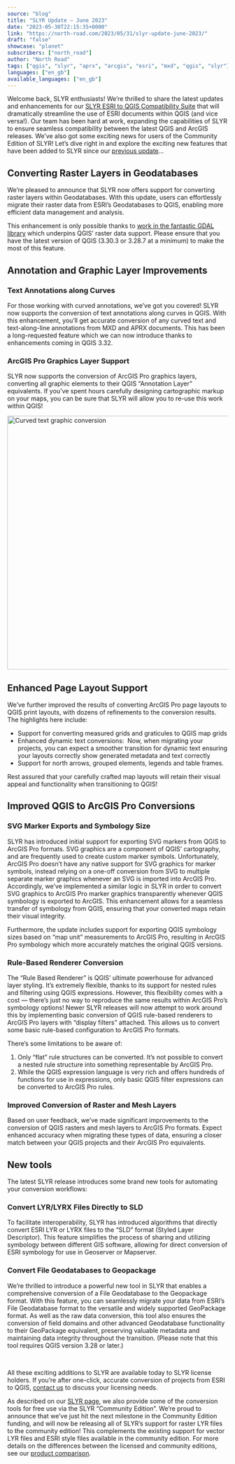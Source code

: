 ```yaml
---
source: "blog"
title: "SLYR Update — June 2023"
date: "2023-05-30T22:15:35+0000"
link: "https://north-road.com/2023/05/31/slyr-update-june-2023/"
draft: "false"
showcase: "planet"
subscribers: ["north_road"]
author: "North Road"
tags: ["qgis", "slyr", "aprx", "arcgis", "esri", "mxd", "qgis", "slyr"]
languages: ["en_gb"]
available_languages: ["en_gb"]
---
```


<div>Welcome back, SLYR enthusiasts! We’re thrilled to share the latest updates and enhancements for our <a href="https://north-road.com/slyr/">SLYR ESRI to QGIS Compatibility Suite</a> that will dramatically streamline the use of ESRI documents within QGIS (and vice versa!). Our team has been hard at work, expanding the capabilities of SLYR to ensure seamless compatibility between the latest QGIS and ArcGIS releases. We’ve also got some exciting news for users of the Community Edition of SLYR! Let’s dive right in and explore the exciting new features that have been added to SLYR since our <a href="https://north-road.com/2022/11/04/slyr-update-november-2022/">previous update</a>…</div>
<div>
<h2>Converting Raster Layers in Geodatabases</h2>
<p>We’re pleased to announce that SLYR now offers support for converting raster layers within Geodatabases. With this update, users can effortlessly migrate their raster data from ESRI’s Geodatabases to QGIS, enabling more efficient data management and analysis.</p>
<p>This enhancement is only possible thanks to <a href="https://gdal.org/drivers/raster/openfilegdb.html">work in the fantastic GDAL library</a> which underpins QGIS’ raster data support. Please ensure that you have the latest version of QGIS (3.30.3 or 3.28.7 at a minimum) to make the most of this feature.</p>
</div>
<h2>Annotation and Graphic Layer Improvements</h2>
<h3>Text Annotations along Curves</h3>
<p>For those working with curved annotations, we’ve got you covered! SLYR now supports the conversion of text annotations along curves in QGIS. With this enhancement, you’ll get accurate conversion of any curved text and text-along-line annotations from MXD and APRX documents. This has been a long-requested feature which we can now introduce thanks to enhancements coming in QGIS 3.32.</p>
<h3>ArcGIS Pro Graphics Layer Support</h3>
<p>SLYR now supports the conversion of ArcGIS Pro graphics layers, converting all graphic elements to their QGIS “Annotation Layer” equivalents. If you’ve spent hours carefully designing cartographic markup on your maps, you can be sure that SLYR will allow you to re-use this work within QGIS!</p>
<p><img alt="Curved text graphic conversion" class="size-full wp-image-212544 aligncenter" height="579" src="/img/subscribers/north_road/slyr-update-june-2023/Screenshot-from-2023-05-30-11-31-47.webp" width="802"/></p>
<h2>Enhanced Page Layout Support</h2>
<div>
<p>We’ve further improved the results of converting ArcGIS Pro page layouts to QGIS print layouts, with dozens of refinements to the conversion results. The highlights here include:</p>
<ul>
<li>Support for converting measured grids and graticules to QGIS map grids</li>
<li>Enhanced dynamic text conversions:  Now, when migrating your projects, you can expect a smoother transition for dynamic text ensuring your layouts correctly show generated metadata and text correctly</li>
<li>Support for north arrows, grouped elements, legends and table frames.</li>
</ul>
<p>Rest assured that your carefully crafted map layouts will retain their visual appeal and functionality when transitioning to QGIS!</p>
</div>
<h2>Improved QGIS to ArcGIS Pro Conversions</h2>
<div>
<h3>SVG Marker Exports and Symbology Size</h3>
<p>SLYR has introduced initial support for exporting SVG markers from QGIS to ArcGIS Pro formats. SVG graphics are a component of QGIS’ cartography, and are frequently used to create custom marker symbols. Unfortunately, ArcGIS Pro doesn’t have any native support for SVG graphics for marker symbols, instead relying on a one-off conversion from SVG to multiple separate marker graphics whenever an SVG is imported into ArcGIS Pro. Accordingly, we’ve implemented a similar logic in SLYR in order to convert SVG graphics to ArcGIS Pro marker graphics transparently whenever QGIS symbology is exported to ArcGIS. This enhancement allows for a seamless transfer of symbology from QGIS, ensuring that your converted maps retain their visual integrity.</p>
<p>Furthermore, the update includes support for exporting QGIS symbology sizes based on “map unit” measurements to ArcGIS Pro, resulting in ArcGIS Pro symbology which more accurately matches the original QGIS versions.</p>
<h3>Rule-Based Renderer Conversion</h3>
<p>The “Rule Based Renderer” is QGIS’ ultimate powerhouse for advanced layer styling. It’s extremely flexible, thanks to its support for nested rules and filtering using QGIS expressions. However, this flexibility comes with a cost — there’s just no way to reproduce the same results within ArcGIS Pro’s symbology options! Newer SLYR releases will now attempt to work around this by implementing basic conversion of QGIS rule-based renderers to ArcGIS Pro layers with “display filters” attached. This allows us to convert some basic rule-based configuration to ArcGIS Pro formats.</p>
<p>There’s some limitations to be aware of:</p>
<ol>
<li>Only “flat” rule structures can be converted. It’s not possible to convert a nested rule structure into something representable by ArcGIS Pro.</li>
<li>While the QGIS expression language is very rich and offers hundreds of functions for use in expressions, only basic QGIS filter expressions can be converted to ArcGIS Pro rules.</li>
</ol>
<div>
<h3>Improved Conversion of Raster and Mesh Layers</h3>
<p>Based on user feedback, we’ve made significant improvements to the conversion of QGIS rasters and mesh layers to ArcGIS Pro formats. Expect enhanced accuracy when migrating these types of data, ensuring a closer match between your QGIS projects and their ArcGIS Pro equivalents.</p>
</div>
</div>
<h2>New tools</h2>
<p>The latest SLYR release introduces some brand new tools for automating your conversion workflows:</p>
<div>
<h3>Convert LYR/LYRX Files Directly to SLD</h3>
<p>To facilitate interoperability, SLYR has introduced algorithms that directly convert ESRI LYR or LYRX files to the “SLD” format (Styled Layer Descriptor). This feature simplifies the process of sharing and utilizing symbology between different GIS software, allowing for direct conversion of ESRI symbology for use in Geoserver or Mapserver.</p>
</div>
<div>
<h3>Convert File Geodatabases to Geopackage</h3>
<p>We’re thrilled to introduce a powerful new tool in SLYR that enables a comprehensive conversion of a File Geodatabase to the Geopackage format. With this feature, you can seamlessly migrate your data from ESRI’s File Geodatabase format to the versatile and widely supported GeoPackage format. As well as the raw data conversion, this tool also ensures the conversion of field domains and other advanced Geodatabase functionality to their GeoPackage equivalent, preserving valuable metadata and maintaining data integrity throughout the transition. (Please note that this tool requires QGIS version 3.28 or later.)</p>
</div>
<p> </p>
<p>All these exciting additions to SLYR are available today to SLYR license holders. If you’re after one-click, accurate conversion of projects from ESRI to QGIS, <a href="https://north-road.com/contact/">contact us</a> to discuss your licensing needs.</p>
<p>As described on our <a href="https://north-road.com/slyr/#pledge">SLYR page</a>, we also provide some of the conversion tools for free use via the SLYR “Community Edition”. We’re proud to announce that we’ve just hit the next milestone in the Community Edition funding, and will now be releasing all of SLYR’s support for raster LYR files to the community edition! This complements the existing support for vector LYR files and ESRI style files available in the community edition. For more details on the differences between the licensed and community editions, see our <a href="https://north-road.com/slyr/#features">product comparison</a>.</p>
